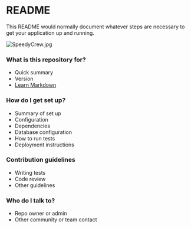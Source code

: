 # README #

This README would normally document whatever steps are necessary to get your application up and running.

![SpeedyCrew.jpg](https://bitbucket.org/repo/A8RjAR/images/369725626-SpeedyCrew.jpg)

### What is this repository for? ###

* Quick summary
* Version
* [Learn Markdown](https://bitbucket.org/tutorials/markdowndemo)

### How do I get set up? ###

* Summary of set up
* Configuration
* Dependencies
* Database configuration
* How to run tests
* Deployment instructions

### Contribution guidelines ###

* Writing tests
* Code review
* Other guidelines

### Who do I talk to? ###

* Repo owner or admin
* Other community or team contact